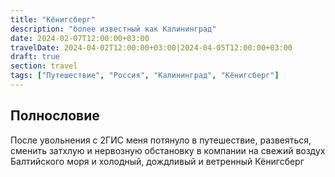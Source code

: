 ```yaml
---
title: "Кёнигсберг"
description: "более известный как Калининград"
date: 2024-02-07T12:00:00+03:00
travelDate: 2024-04-02T12:00:00+03:00|2024-04-05T12:00:00+03:00
draft: true
section: travel
tags: ["Путешествие", "Россия", "Калининград", "Кёнигсберг"]
---
```

## Полнословие
После увольнения с 2ГИС меня потянуло в путешествие, развеяться, сменить затхлую и нервозную обстановку в компании на свежий воздух Балтийского моря и холодный, дождливый и ветренный Кёнигсберг
